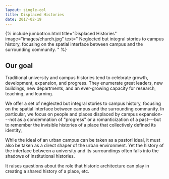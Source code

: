 ```yaml
---
layout: single-col
title: Displaced Histories
date: 2017-02-19
---
```


{% include jumbotron.html
  title="Displaced Histories"
  image="images/church.jpg"
  text="
Neglected but integral stories to campus history, focusing on the spatial interface between campus and the surrounding community.
" %}


## Our goal
Traditional university and campus histories tend to celebrate growth, development, expansion, and progress. They enumerate great leaders, new buildings, new departments, and an ever-growing capacity for research, teaching, and learning.

We offer a set of neglected but integral stories to campus history, focusing on the spatial interface between campus and the surrounding community. In particular, we focus on people and places displaced by campus expansion---not as a condemnation of "progress" or a romanticization of a past---but to remember the invisible histories of a place that collectively defined its identity,

While the ideal of an urban campus can be taken as a pastorl ideal, it must also be taken as a direct shaper of the urban environment. Yet the history of the interface between a university and its surroundings often falls into the shadows of institutional histories.

It raises questions about the role that historic architecture can play in creating a shared history of a place, etc.
